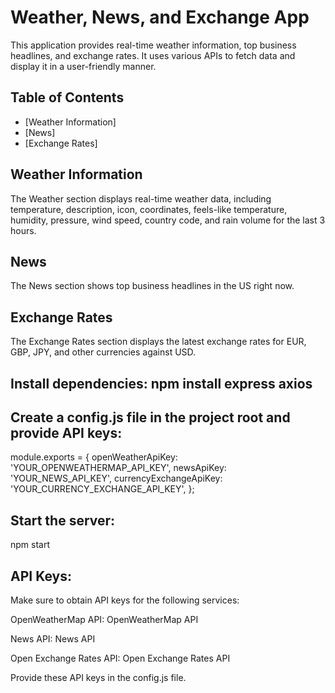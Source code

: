 # Weather, News, and Exchange App

This application provides real-time weather information, top business headlines, and exchange rates. It uses various APIs to fetch data and display it in a user-friendly manner.

## Table of Contents
- [Weather Information]
- [News]
- [Exchange Rates]

## Weather Information

The Weather section displays real-time weather data, including temperature, description, icon, coordinates, feels-like temperature, humidity, pressure, wind speed, country code, and rain volume for the last 3 hours.

## News

The News section shows top business headlines in the US right now.

## Exchange Rates

The Exchange Rates section displays the latest exchange rates for EUR, GBP, JPY, and other currencies against USD.

## Install dependencies: npm install express axios

## Create a config.js file in the project root and provide API keys:

module.exports = {
  openWeatherApiKey: 'YOUR_OPENWEATHERMAP_API_KEY',
  newsApiKey: 'YOUR_NEWS_API_KEY',
  currencyExchangeApiKey: 'YOUR_CURRENCY_EXCHANGE_API_KEY',
};

## Start the server:

npm start

## API Keys:

Make sure to obtain API keys for the following services:

OpenWeatherMap API: OpenWeatherMap API

News API: News API

Open Exchange Rates API: Open Exchange Rates API

Provide these API keys in the config.js file.

